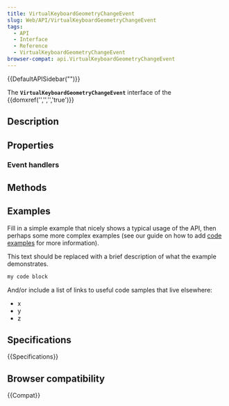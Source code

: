```yaml
---
title: VirtualKeyboardGeometryChangeEvent
slug: Web/API/VirtualKeyboardGeometryChangeEvent
tags:
  - API
  - Interface
  - Reference
  - VirtualKeyboardGeometryChangeEvent
browser-compat: api.VirtualKeyboardGeometryChangeEvent
---
```

{{DefaultAPISidebar("")}}

The **`VirtualKeyboardGeometryChangeEvent`** interface of the {{domxref('','','','true')}} 

## Description

 

## Properties



### Event handlers



## Methods



## Examples

Fill in a simple example that nicely shows a typical usage of the API, then perhaps some more complex examples (see our guide on how to add [code examples](/en-US/docs/MDN/Contribute/Structures/Code_examples) for more information).

This text should be replaced with a brief description of what the example demonstrates.

```js
my code block
```

And/or include a list of links to useful code samples that live elsewhere:

*   x
*   y
*   z

## Specifications

{{Specifications}}

## Browser compatibility

{{Compat}}

